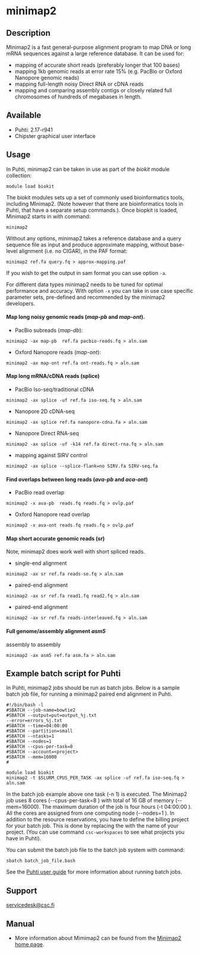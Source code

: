 # minimap2


## Description

Minimap2 is a fast general-purpose alignment program to map DNA or long mRNA sequences against a large reference database.
It can be used for:

*    mapping of accurate short reads (preferably longer that 100 bases)
*    mapping 1kb genomic reads at error  rate 15% (e.g. PacBio or Oxford Nanopore genomic reads)
*    mapping full-length noisy Direct RNA or cDNA reads
*    mapping and comparing assembly contigs or closely related full chromosomes of hundreds of megabases in length.


## Available

-   Puhti: 2.17-r941
-   Chipster graphical user interface


## Usage

In Puhti, minimap2 can be taken in use as part of the _biokit_ module collection:

```text
module load biokit
```
The biokit modules sets up a set of commonly used bioinformatics tools, including MInimap2. (Note however that there are bioinformatics tools in Puhti, that have a separate setup commands.).
Once biopkit is loaded, Minimap2 starts in with command:

```text
minimap2
```
Without any options, minimap2 takes a reference database and a query sequence file as input and produce approximate mapping, without base-level alignment (i.e. no CIGAR), in the PAF format:
```text
minimap2 ref.fa query.fq > approx-mapping.paf
```
If you wish to get the output in sam format you can use option `-a`.

For different data types minimap2 needs to be tuned for optimal performance and accuracy.
With option `-x` you can take in use case specific parameter sets, pre-defined and recommended by the minimap2 developers.
 
####  Map long noisy genomic reads (_map-pb_ and _map-ont_). 

*   PacBio subreads (_map-db_):
```text
minimap2 -ax map-pb  ref.fa pacbio-reads.fq > aln.sam
```

*   Oxford Nanopore reads (_map-ont_):
```text
minimap2 -ax map-ont ref.fa ont-reads.fq > aln.sam 
```

####  Map long mRNA/cDNA reads (splice)

*   PacBio Iso-seq/traditional cDNA
```text
minimap2 -ax splice -uf ref.fa iso-seq.fq > aln.sam
``` 

*   Nanopore 2D cDNA-seq
```text
minimap2 -ax splice ref.fa nanopore-cdna.fa > aln.sam
```

*   Nanopore Direct RNA-seq
```text
minimap2 -ax splice -uf -k14 ref.fa direct-rna.fq > aln.sam
```
 
*   mapping against SIRV control
```text
minimap2 -ax splice --splice-flank=no SIRV.fa SIRV-seq.fa
```

#### Find overlaps between long reads (_ava-pb_ and _aca-ont_)
*   PacBio read overlap
```text
minimap2 -x ava-pb  reads.fq reads.fq > ovlp.paf
```
*   Oxford Nanopore read overlap
```text
minimap2 -x ava-ont reads.fq reads.fq > ovlp.paf
```

####  Map short accurate genomic reads (sr)
Note, minimap2 does work well with short spliced reads.

*   single-end alignment
```text
minimap2 -ax sr ref.fa reads-se.fq > aln.sam
```
*   paired-end alignment
```text
minimap2 -ax sr ref.fa read1.fq read2.fq > aln.sam
```
*   paired-end alignment
```text
minimap2 -ax sr ref.fa reads-interleaved.fq > aln.sam 
```

####  Full genome/assembly alignment _asm5_
assembly to assembly
```text
minimap2 -ax asm5 ref.fa asm.fa > aln.sam
```

## Example batch script for Puhti

In Puhti, minimap2 jobs should be run as batch jobs. Below is a sample batch job file, 
for running a minimap2 paired end alignment in Puhti.


```text
#!/bin/bash -l
#SBATCH --job-name=bowtie2
#SBATCH --output=put=output_%j.txt
--error=errors_%j.txt
#SBATCH --time=04:00:00
#SBATCH --partition=small
#SBATCH --ntasks=1
#SBATCH --nodes=1  
#SBATCH --cpus-per-task=8
#SBATCH --account=<project>
#SBATCH --mem=16000
#

module load biokit
minimap2 -t $SLURM_CPUS_PER_TASK -ax splice -uf ref.fa iso-seq.fq > aln.sam

```

In the batch job example above one task (-n 1) is executed. The Minimap2 job
uses 8 cores (--cpus-per-task=8 ) with total of 16 GB of memory (--mem=16000).
The maximum duration of the job is four hours (-t 04:00:00 ). All the cores
are assigned from one computing node (--nodes=1 ). In addition to the resource
reservations, you have to define the billing project for your batch job. This
is done by replacing the _<project>_ with the name of your project. (You can
use command `csc-workspaces` to see what projects you have in Puhti).

You can submit the batch job file to the batch job system with command:

```
sbatch batch_job_file.bash
```
See the [Puhti user guide](https://docs.csc.fi/#computing/running/getting-started) for more information about running batch jobs.

## Support

servicedesk@csc.fi

## Manual

*   More information about Mimimap2 can be found from the [Minimap2 home page](https://lh3.github.io/minimap2/).

